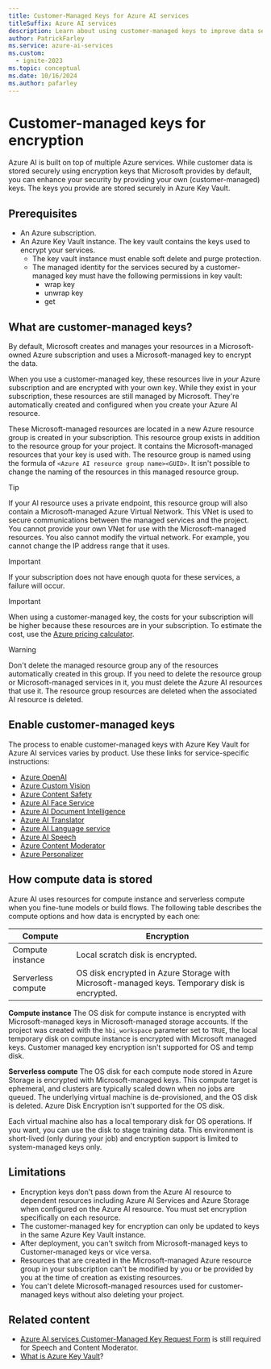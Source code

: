 ```yaml
---
title: Customer-Managed Keys for Azure AI services
titleSuffix: Azure AI services
description: Learn about using customer-managed keys to improve data security with Azure AI services.
author: PatrickFarley
ms.service: azure-ai-services
ms.custom:
  - ignite-2023
ms.topic: conceptual
ms.date: 10/16/2024
ms.author: pafarley
---
```


# Customer-managed keys for encryption

Azure AI is built on top of multiple Azure services. While customer data is stored securely using encryption keys that Microsoft provides by default, you can enhance your security by providing your own (customer-managed) keys. The keys you provide are stored securely in Azure Key Vault.

## Prerequisites

* An Azure subscription.
* An Azure Key Vault instance. The key vault contains the keys used to encrypt your services.
    * The key vault instance must enable soft delete and purge protection.
    * The managed identity for the services secured by a customer-managed key must have the following permissions in key vault:
        * wrap key
        * unwrap key
        * get

## What are customer-managed keys?

By default, Microsoft creates and manages your resources in a Microsoft-owned Azure subscription and uses a Microsoft-managed key to encrypt the data. 

When you use a customer-managed key, these resources live in _your_ Azure subscription and are encrypted with your own key. While they exist in your subscription, these resources are still managed by Microsoft. They're automatically created and configured when you create your Azure AI resource. 

These Microsoft-managed resources are located in a new Azure resource group is created in your subscription. This resource group exists in addition to the resource group for your project. It contains the Microsoft-managed resources that your key is used with. The resource group is named using the formula of `<Azure AI resource group name><GUID>`. It isn't possible to change the naming of the resources in this managed resource group.

> [!TIP]
> If your AI resource uses a private endpoint, this resource group will also contain a Microsoft-managed Azure Virtual Network. This VNet is used to secure communications between the managed services and the project. You cannot provide your own VNet for use with the Microsoft-managed resources. You also cannot modify the virtual network. For example, you cannot change the IP address range that it uses.

> [!IMPORTANT]
> If your subscription does not have enough quota for these services, a failure will occur.

> [!IMPORTANT]
> When using a customer-managed key, the costs for your subscription will be higher because these resources are in your subscription. To estimate the cost, use the [Azure pricing calculator](https://azure.microsoft.com/pricing/calculator/).

> [!WARNING]
> Don't delete the managed resource group any of the resources automatically created in this group. If you need to delete the resource group or Microsoft-managed services in it, you must delete the Azure AI resources that use it. The resource group resources are deleted when the associated AI resource is deleted.

## Enable customer-managed keys

The process to enable customer-managed keys with Azure Key Vault for Azure AI services varies by product. Use these links for service-specific instructions:

* [Azure OpenAI](../openai/encrypt-data-at-rest.md)
* [Azure Custom Vision ](../custom-vision-service/encrypt-data-at-rest.md)
* [Azure Content Safety ](../content-safety/encrypt-data-at-rest.md)
* [Azure AI Face Service ](../computer-vision/identity-encrypt-data-at-rest.md)
* [Azure AI Document Intelligence ](../../ai-services/document-intelligence/authentication/encrypt-data-at-rest.md)
* [Azure AI Translator ](../translator/encrypt-data-at-rest.md)
* [Azure AI Language service ](../language-service/concepts/encryption-data-at-rest.md)
* [Azure AI Speech ](../speech-service/speech-encryption-of-data-at-rest.md)
* [Azure Content Moderator ](../Content-Moderator/encrypt-data-at-rest.md)
* [Azure Personalizer ](../personalizer/encrypt-data-at-rest.md)

## How compute data is stored

Azure AI uses resources for compute instance and serverless compute when you fine-tune models or build flows. The following table describes the compute options and how data is encrypted by each one:

| Compute | Encryption |
| ----- | ----- |
| Compute instance | Local scratch disk is encrypted. |
| Serverless compute | OS disk encrypted in Azure Storage with Microsoft-managed keys. Temporary disk is encrypted. |

**Compute instance**
The OS disk for compute instance is encrypted with Microsoft-managed keys in Microsoft-managed storage accounts. If the project was created with the `hbi_workspace` parameter set to `TRUE`, the local temporary disk on compute instance is encrypted with Microsoft managed keys. Customer managed key encryption isn't supported for OS and temp disk.

**Serverless compute**
The OS disk for each compute node stored in Azure Storage is encrypted with Microsoft-managed keys. This compute target is ephemeral, and clusters are typically scaled down when no jobs are queued. The underlying virtual machine is de-provisioned, and the OS disk is deleted. Azure Disk Encryption isn't supported for the OS disk. 

Each virtual machine also has a local temporary disk for OS operations. If you want, you can use the disk to stage training data. This environment is short-lived (only during your job) and encryption support is limited to system-managed keys only.

## Limitations

* Encryption keys don't pass down from the Azure AI resource to dependent resources including Azure AI Services and Azure Storage when configured on the Azure AI resource. You must set encryption specifically on each resource.
* The customer-managed key for encryption can only be updated to keys in the same Azure Key Vault instance.
* After deployment, you can't switch from Microsoft-managed keys to Customer-managed keys or vice versa.
* Resources that are created in the Microsoft-managed Azure resource group in your subscription can't be modified by you or be provided by you at the time of creation as existing resources.
* You can't delete Microsoft-managed resources used for customer-managed keys without also deleting your project.

## Related content

* [Azure AI services Customer-Managed Key Request Form](https://aka.ms/cogsvc-cmk) is still required for Speech and Content Moderator.
* [What is Azure Key Vault](/azure/key-vault/general/overview)?
